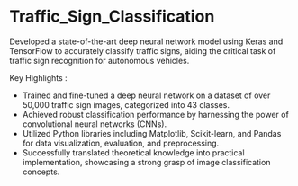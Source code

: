 # Traffic_Sign_Classification
Developed a state-of-the-art deep neural network model using Keras and TensorFlow to accurately classify traffic signs, aiding the critical task of traffic sign recognition for autonomous vehicles.<br>

Key Highlights :
+  Trained and fine-tuned a deep neural network on a dataset of over 50,000 traffic sign images, categorized into 43 classes.
+  Achieved robust classification performance by harnessing the power of convolutional neural networks (CNNs).
+  Utilized Python libraries including Matplotlib, Scikit-learn, and Pandas for data visualization, evaluation, and preprocessing.
+  Successfully translated theoretical knowledge into practical implementation, showcasing a strong grasp of image classification concepts.
